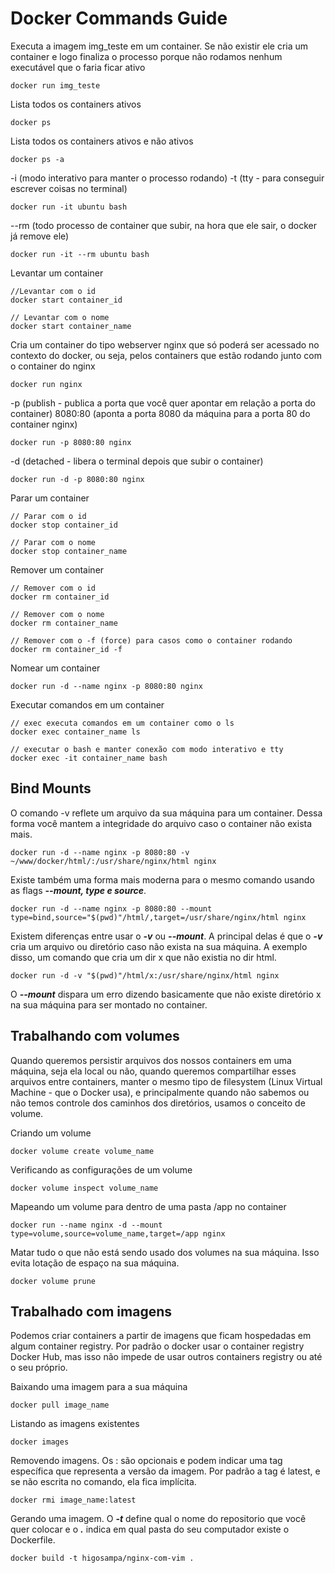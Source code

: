 # Docker Commands Guide

Executa a imagem img_teste em um container. Se não existir ele cria um container e logo finaliza o processo porque não rodamos nenhum executável que o faria ficar ativo

```docker
docker run img_teste
```

Lista todos os containers ativos

```docker
docker ps
```

Lista todos os containers ativos e não ativos

```docker
docker ps -a
```

-i (modo interativo para manter o processo rodando)
-t (tty - para conseguir escrever coisas no terminal)

```docker
docker run -it ubuntu bash
```

--rm (todo processo de container que subir, na hora que ele sair, o docker já remove ele)

```docker
docker run -it --rm ubuntu bash
```

Levantar um container

```docker
//Levantar com o id
docker start container_id

// Levantar com o nome
docker start container_name
```

Cria um container do tipo webserver nginx que só poderá ser acessado no contexto do docker, ou seja, pelos containers que estão rodando junto com o container do nginx

```docker
docker run nginx
```

-p (publish - publica a porta que você quer apontar em relação a porta do container)
8080:80 (aponta a porta 8080 da máquina para a porta 80 do container nginx)

```docker
docker run -p 8080:80 nginx
```

-d (detached - libera o terminal depois que subir o container)

```docker
docker run -d -p 8080:80 nginx
```

Parar um container

```docker
// Parar com o id
docker stop container_id

// Parar com o nome
docker stop container_name
```

Remover um container

```docker
// Remover com o id
docker rm container_id

// Remover com o nome
docker rm container_name

// Remover com o -f (force) para casos como o container rodando
docker rm container_id -f
```

Nomear um container

```docker
docker run -d --name nginx -p 8080:80 nginx
```

Executar comandos em um container

```docker
// exec executa comandos em um container como o ls
docker exec container_name ls

// executar o bash e manter conexão com modo interativo e tty
docker exec -it container_name bash
```

## Bind Mounts

O comando -v reflete um arquivo da sua máquina para um container. Dessa forma você mantem a integridade do arquivo caso o container não exista mais.

```docker
docker run -d --name nginx -p 8080:80 -v ~/www/docker/html/:/usr/share/nginx/html nginx
```

Existe também uma forma mais moderna para o mesmo comando usando as flags **_--mount, type e source_**.

```docker
docker run -d --name nginx -p 8080:80 --mount type=bind,source="$(pwd)"/html/,target=/usr/share/nginx/html nginx
```

Existem diferenças entre usar o **_-v_** ou **_--mount_**. A principal delas é que o **_-v_** cria um arquivo ou diretório caso não exista na sua máquina. A exemplo disso, um comando que cria um dir x que não existia no dir html.

```docker
docker run -d -v "$(pwd)"/html/x:/usr/share/nginx/html nginx
```

O **_--mount_** dispara um erro dizendo basicamente que não existe diretório x na sua máquina para ser montado no container.

## Trabalhando com volumes

Quando queremos persistir arquivos dos nossos containers em uma máquina, seja ela local ou não, quando queremos compartilhar esses arquivos entre containers, manter o mesmo tipo de filesystem (Linux Virtual Machine - que o Docker usa), e principalmente quando não sabemos ou não temos controle dos caminhos dos diretórios, usamos o conceito de volume.

Criando um volume

```docker
docker volume create volume_name
```

Verificando as configurações de um volume

```docker
docker volume inspect volume_name
```

Mapeando um volume para dentro de uma pasta /app no container

```docker
docker run --name nginx -d --mount type=volume,source=volume_name,target=/app nginx
```

Matar tudo o que não está sendo usado dos volumes na sua máquina. Isso evita lotação de espaço na sua máquina.

```docker
docker volume prune
```

## Trabalhado com imagens

Podemos criar containers a partir de imagens que ficam hospedadas em algum container registry. Por padrão o docker usar o container registry Docker Hub, mas isso não impede de usar outros containers registry ou até o seu próprio.

Baixando uma imagem para a sua máquina

```docker
docker pull image_name
```

Listando as imagens existentes

```docker
docker images
```

Removendo imagens. Os : são opcionais e podem indicar uma tag específica que representa a versão da imagem. Por padrão a tag é latest, e se não escrita no comando, ela fica implícita.

```docker
docker rmi image_name:latest
```

Gerando uma imagem. O **_-t_** define qual o nome do repositorio que você quer colocar e o **_._** indica em qual pasta do seu computador existe o Dockerfile.

```docker
docker build -t higosampa/nginx-com-vim .
```
